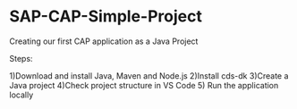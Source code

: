 # SAP-CAP-Simple-Project

Creating our first CAP application as a Java Project

Steps:

1)Download and install Java, Maven and Node.js
2)Install cds-dk
3)Create a Java project
4)Check project structure in VS Code
5) Run the application locally
